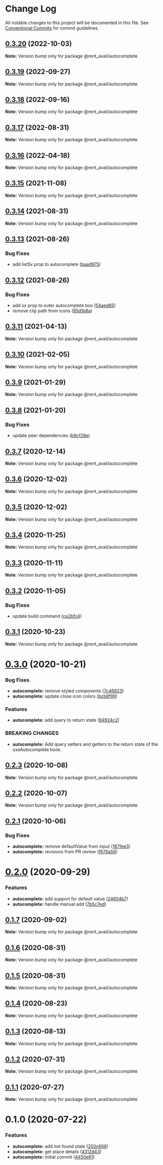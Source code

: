 # Change Log

All notable changes to this project will be documented in this file.
See [Conventional Commits](https://conventionalcommits.org) for commit guidelines.

## [0.3.20](https://github.com/rentalutions/elements/compare/@rent_avail/autocomplete@0.3.16...@rent_avail/autocomplete@0.3.20) (2022-10-03)

**Note:** Version bump only for package @rent_avail/autocomplete





## [0.3.19](https://github.com/rentalutions/elements/compare/@rent_avail/autocomplete@0.3.18...@rent_avail/autocomplete@0.3.19) (2022-09-27)

**Note:** Version bump only for package @rent_avail/autocomplete





## [0.3.18](https://github.com/rentalutions/elements/compare/@rent_avail/autocomplete@0.3.16...@rent_avail/autocomplete@0.3.18) (2022-09-16)

**Note:** Version bump only for package @rent_avail/autocomplete





## [0.3.17](https://github.com/rentalutions/elements/compare/@rent_avail/autocomplete@0.3.16...@rent_avail/autocomplete@0.3.17) (2022-08-31)

**Note:** Version bump only for package @rent_avail/autocomplete





## [0.3.16](https://github.com/rentalutions/elements/compare/@rent_avail/autocomplete@0.3.15...@rent_avail/autocomplete@0.3.16) (2022-04-18)

**Note:** Version bump only for package @rent_avail/autocomplete





## [0.3.15](https://github.com/rentalutions/elements/compare/@rent_avail/autocomplete@0.3.14...@rent_avail/autocomplete@0.3.15) (2021-11-08)

**Note:** Version bump only for package @rent_avail/autocomplete





## [0.3.14](https://github.com/rentalutions/elements/compare/@rent_avail/autocomplete@0.3.13...@rent_avail/autocomplete@0.3.14) (2021-08-31)

**Note:** Version bump only for package @rent_avail/autocomplete





## [0.3.13](https://github.com/rentalutions/elements/compare/@rent_avail/autocomplete@0.3.12...@rent_avail/autocomplete@0.3.13) (2021-08-26)


### Bug Fixes

* add listSx prop to autocomplete ([baad975](https://github.com/rentalutions/elements/commit/baad975e89acdb7e849cfe6025f6cfc80357f34b))





## [0.3.12](https://github.com/rentalutions/elements/compare/@rent_avail/autocomplete@0.3.11...@rent_avail/autocomplete@0.3.12) (2021-08-26)


### Bug Fixes

* add sx prop to outer autocomplete box ([54aed85](https://github.com/rentalutions/elements/commit/54aed85480e5c37bd66ca92b0a5b5a6e839d3397))
* remove clip path from icons ([95d1b8a](https://github.com/rentalutions/elements/commit/95d1b8a2921de6b19ccd69c0a2be03bb5fd03b69))





## [0.3.11](https://github.com/rentalutions/elements/compare/@rent_avail/autocomplete@0.3.10...@rent_avail/autocomplete@0.3.11) (2021-04-13)

**Note:** Version bump only for package @rent_avail/autocomplete





## [0.3.10](https://github.com/rentalutions/elements/compare/@rent_avail/autocomplete@0.3.9...@rent_avail/autocomplete@0.3.10) (2021-02-05)

**Note:** Version bump only for package @rent_avail/autocomplete





## [0.3.9](https://github.com/rentalutions/elements/compare/@rent_avail/autocomplete@0.3.8...@rent_avail/autocomplete@0.3.9) (2021-01-29)

**Note:** Version bump only for package @rent_avail/autocomplete





## [0.3.8](https://github.com/rentalutions/elements/compare/@rent_avail/autocomplete@0.3.7...@rent_avail/autocomplete@0.3.8) (2021-01-20)


### Bug Fixes

* update peer dependencies ([b9cf28e](https://github.com/rentalutions/elements/commit/b9cf28ea6daf7bcb028775cdcc12f1ac2a45280b))





## [0.3.7](https://github.com/rentalutions/elements/compare/@rent_avail/autocomplete@0.3.6...@rent_avail/autocomplete@0.3.7) (2020-12-14)

**Note:** Version bump only for package @rent_avail/autocomplete





## [0.3.6](https://github.com/rentalutions/elements/compare/@rent_avail/autocomplete@0.3.5...@rent_avail/autocomplete@0.3.6) (2020-12-02)

**Note:** Version bump only for package @rent_avail/autocomplete





## [0.3.5](https://github.com/rentalutions/elements/compare/@rent_avail/autocomplete@0.3.4...@rent_avail/autocomplete@0.3.5) (2020-12-02)

**Note:** Version bump only for package @rent_avail/autocomplete





## [0.3.4](https://github.com/rentalutions/elements/compare/@rent_avail/autocomplete@0.3.3...@rent_avail/autocomplete@0.3.4) (2020-11-25)

**Note:** Version bump only for package @rent_avail/autocomplete





## [0.3.3](https://github.com/rentalutions/elements/compare/@rent_avail/autocomplete@0.3.2...@rent_avail/autocomplete@0.3.3) (2020-11-11)

**Note:** Version bump only for package @rent_avail/autocomplete





## [0.3.2](https://github.com/rentalutions/elements/compare/@rent_avail/autocomplete@0.3.1...@rent_avail/autocomplete@0.3.2) (2020-11-05)


### Bug Fixes

* update build command ([ce2bfc4](https://github.com/rentalutions/elements/commit/ce2bfc47d722b40d87bbad7806b727cc29e9712a))





## [0.3.1](https://github.com/rentalutions/elements/compare/@rent_avail/autocomplete@0.3.0...@rent_avail/autocomplete@0.3.1) (2020-10-23)

**Note:** Version bump only for package @rent_avail/autocomplete





# [0.3.0](https://github.com/rentalutions/elements/compare/@rent_avail/autocomplete@0.2.3...@rent_avail/autocomplete@0.3.0) (2020-10-21)


### Bug Fixes

* **autocomplete:** remove styled components ([7c46823](https://github.com/rentalutions/elements/commit/7c468230c1891c695cc524de48459b3f136bb552))
* **autocomplete:** update close icon colors ([bcb8f99](https://github.com/rentalutions/elements/commit/bcb8f99207217585a6e8dcfd6c02c99a664ef588))


### Features

* **autocomplete:** add query to return state ([94924c2](https://github.com/rentalutions/elements/commit/94924c2108d04fc1156efa3b37859d414f9f5bff))


### BREAKING CHANGES

* **autocomplete:** Add query setters and getters
to the return state of the useAutocomplete hook.





## [0.2.3](https://github.com/rentalutions/elements/compare/@rent_avail/autocomplete@0.2.2...@rent_avail/autocomplete@0.2.3) (2020-10-08)

**Note:** Version bump only for package @rent_avail/autocomplete





## [0.2.2](https://github.com/rentalutions/elements/compare/@rent_avail/autocomplete@0.2.1...@rent_avail/autocomplete@0.2.2) (2020-10-07)

**Note:** Version bump only for package @rent_avail/autocomplete





## [0.2.1](https://github.com/rentalutions/elements/compare/@rent_avail/autocomplete@0.2.0...@rent_avail/autocomplete@0.2.1) (2020-10-06)


### Bug Fixes

* **autocomplete:** remove defaultValue from input ([187fee3](https://github.com/rentalutions/elements/commit/187fee36dc7ffe2f61f63da5aef46def7cd191fd))
* **autocomplete:** revisions from PR review ([f678a56](https://github.com/rentalutions/elements/commit/f678a561fa0a0d8cfb0064964d35d4d96ce64a8f))





# [0.2.0](https://github.com/rentalutions/elements/compare/@rent_avail/autocomplete@0.1.7...@rent_avail/autocomplete@0.2.0) (2020-09-29)


### Features

* **autocomplete:** add support for default value ([24604b7](https://github.com/rentalutions/elements/commit/24604b7c876629b7aba80e2c18ecd0e4c2562345))
* **autocomplete:** handle manual add ([7b5c7ed](https://github.com/rentalutions/elements/commit/7b5c7ed6af856a21321c06eb992aef6511335c82))





## [0.1.7](https://github.com/rentalutions/elements/compare/@rent_avail/autocomplete@0.1.6...@rent_avail/autocomplete@0.1.7) (2020-09-02)

**Note:** Version bump only for package @rent_avail/autocomplete





## [0.1.6](https://github.com/rentalutions/elements/compare/@rent_avail/autocomplete@0.1.5...@rent_avail/autocomplete@0.1.6) (2020-08-31)

**Note:** Version bump only for package @rent_avail/autocomplete





## [0.1.5](https://github.com/rentalutions/elements/compare/@rent_avail/autocomplete@0.1.4...@rent_avail/autocomplete@0.1.5) (2020-08-31)

**Note:** Version bump only for package @rent_avail/autocomplete





## [0.1.4](https://github.com/rentalutions/elements/compare/@rent_avail/autocomplete@0.1.3...@rent_avail/autocomplete@0.1.4) (2020-08-23)

**Note:** Version bump only for package @rent_avail/autocomplete





## [0.1.3](https://github.com/rentalutions/elements/compare/@rent_avail/autocomplete@0.1.2...@rent_avail/autocomplete@0.1.3) (2020-08-13)

**Note:** Version bump only for package @rent_avail/autocomplete





## [0.1.2](https://github.com/rentalutions/elements/compare/@rent_avail/autocomplete@0.1.1...@rent_avail/autocomplete@0.1.2) (2020-07-31)

**Note:** Version bump only for package @rent_avail/autocomplete





## [0.1.1](https://github.com/rentalutions/elements/compare/@rent_avail/autocomplete@0.1.0...@rent_avail/autocomplete@0.1.1) (2020-07-27)

**Note:** Version bump only for package @rent_avail/autocomplete





# 0.1.0 (2020-07-22)


### Features

* **autocomplete:** add not found state ([250c666](https://github.com/rentalutions/elements/commit/250c66660bf46fef74c0e93fb58c1d423161c420))
* **autocomplete:** get place details ([4312d43](https://github.com/rentalutions/elements/commit/4312d43de70db43480df27278c85dca2c98ea4b9))
* **autocomplete:** initial commit ([4450e61](https://github.com/rentalutions/elements/commit/4450e61974d193960ec136f48381b9908d972117))
